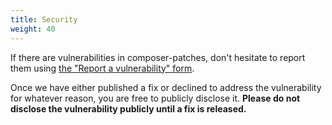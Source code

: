 ```yaml
---
title: Security
weight: 40
---
```


If there are vulnerabilities in composer-patches, don't hesitate to report them
using [the "Report a vulnerability" form](https://github.com/cweagans/composer-patches/security/advisories/new).

Once we have either published a fix or declined to address the vulnerability for whatever reason, you are free to
publicly disclose it. **Please do not disclose the vulnerability publicly until a fix is released.**

